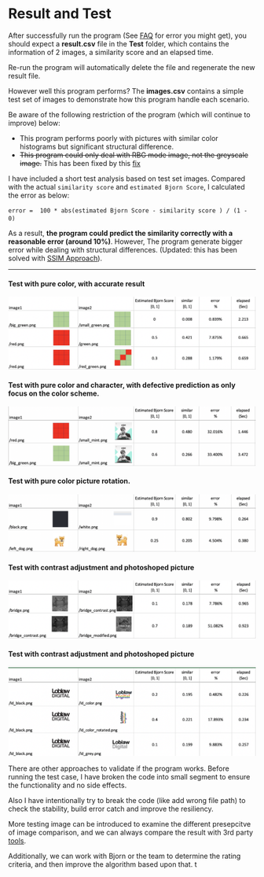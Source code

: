 # Result and Test
After successfully run the program (See [FAQ](https://github.com/discoliver/image_comparison#faq) for error you might get), you should expect a **result.csv** file in the **Test** folder, which contains the information of 2 images, a similarity score and an elapsed time.

Re-run the program will automatically delete the file and regenerate the new result file.

However well this program performs? The **images.csv** contains a simple test set of images to demonstrate how this program handle each scenario.  

Be aware of the following restriction of the program (which will continue to improve) below:
>
- This program performs poorly with pictures with similar color histograms but significant structural difference.  
- ~~This program could only deal with RBG mode image, not the greyscale image.~~ This has been fixed by this [fix](https://github.com/discoliver/image_comparison/commit/830cdd09a56e861a5aa52604328442d17531594e)

I have included a short test analysis based on test set images. Compared with the actual `similarity score` and `estimated Bjorn Score`, I calculated the error as below:
```shell
error =  100 * abs(estimated Bjorn Score - similarity score ) / (1 - 0)
```
As a result, **the program could predict the similarity correctly with a reasonable error (around 10%)**. However, The program generate bigger error while dealing with structural differences. (Updated: this has been solved with [SSIM Approach](https://github.com/discoliver/image_comparison_opencv)).      

---
#### Test with pure color, with accurate result
![Color Comparison](../Test/test_result/color.png)  

#### Test with pure color and character, with  defective prediction as only focus on the color scheme.  
![Color Mint](../Test/test_result/color_mint.png)

#### Test with pure color picture rotation.
![Color and Rotation](../Test/test_result/rotation.png)  

#### Test with contrast adjustment and photoshoped picture
![Contrast Photoshop](../Test/test_result/contrast_photoshop.png)  

#### Test with contrast adjustment and photoshoped picture
![Color Adjustment](../Test/test_result/color_adjustment.png)  
  
  
There are other approaches to validate if the program works. Before running the test case, I have broken the code into small segment to ensure the functionality and no side effects.  

Also I have intentionally try to break the code (like add wrong file path) to check the stability, build error catch and improve the resiliency.  
 
More testing image can be introduced to examine the different presepcitve of image comparison, and we can always compare the result with 3rd party [tools](https://windowsreport.com/photo-comparison-software/).  

Additionally, we can work with Bjorn or the team to determine the rating criteria, and then improve the algorithm based upon that.   t
